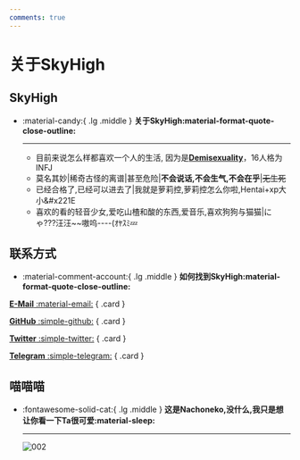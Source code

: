 ```yaml
---
comments: true
---
```


# **关于SkyHigh**

## SkyHigh

<div class="grid cards" markdown>

-   :material-candy:{ .lg .middle } __关于SkyHigh:material-format-quote-close-outline:__

    ---
    - 目前来说怎么样都喜欢一个人的生活, 因为是[**Demisexuality**](https://en.wikipedia.org/wiki/Demisexuality)，16人格为INFJ
    - 莫名其妙|稀奇古怪的离谱|甚至危险|**不会说话,不会生气,不会在乎**|<del>无生死</del>
    - 已经合格了,已经可以进去了|我就是萝莉控,萝莉控怎么你啦,Hentai+xp大小&#x221E
    - 喜欢的看的轻音少女,爱吃山楂和酸的东西,爱音乐,喜欢狗狗与猫猫|にゃ???汪汪~~嗷呜----(ｵﾔｽﾐ💤

</div>

## 联系方式

-   :material-comment-account:{ .lg .middle } __如何找到SkyHigh:material-format-quote-close-outline:__

<div class="grid" markdown>

[**E-Mail** :material-email:](mailto:hi@skyhigh.moe)
{ .card }

[**GitHub** :simple-github:](https://github.com/SkyHighR)
{ .card }

[**Twitter** :simple-twitter:](https://twitter.com/moeSkyHigh)
{ .card }

[**Telegram** :simple-telegram:](https://t.me/CatAzunyan)
{ .card }


</div>



## 喵喵喵


<div class="grid cards" markdown>

-   :fontawesome-solid-cat:{ .lg .middle } **这是Nachoneko,没什么,我只是想让你看一下Ta很可爱:material-sleep:**

    ---
    ![002](https://mypic.skyhigh.moe/pic/showuse/nachoneko002.jpg)
    
</div>